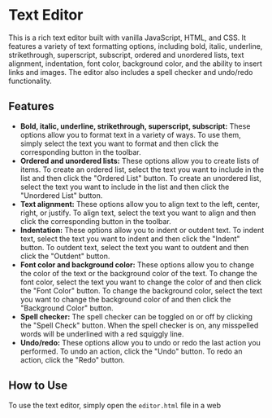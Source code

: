 # Text Editor

This is a rich text editor built with vanilla JavaScript, HTML, and CSS. It features a variety of text formatting options, including bold, italic, underline, strikethrough, superscript, subscript, ordered and unordered lists, text alignment, indentation, font color, background color, and the ability to insert links and images. The editor also includes a spell checker and undo/redo functionality.

## Features

* **Bold, italic, underline, strikethrough, superscript, subscript:** These options allow you to format text in a variety of ways. To use them, simply select the text you want to format and then click the corresponding button in the toolbar.
* **Ordered and unordered lists:** These options allow you to create lists of items. To create an ordered list, select the text you want to include in the list and then click the "Ordered List" button. To create an unordered list, select the text you want to include in the list and then click the "Unordered List" button.
* **Text alignment:** These options allow you to align text to the left, center, right, or justify. To align text, select the text you want to align and then click the corresponding button in the toolbar.
* **Indentation:** These options allow you to indent or outdent text. To indent text, select the text you want to indent and then click the "Indent" button. To outdent text, select the text you want to outdent and then click the "Outdent" button.
* **Font color and background color:** These options allow you to change the color of the text or the background color of the text. To change the font color, select the text you want to change the color of and then click the "Font Color" button. To change the background color, select the text you want to change the background color of and then click the "Background Color" button.
* **Spell checker:** The spell checker can be toggled on or off by clicking the "Spell Check" button. When the spell checker is on, any misspelled words will be underlined with a red squiggly line.
* **Undo/redo:** These options allow you to undo or redo the last action you performed. To undo an action, click the "Undo" button. To redo an action, click the "Redo" button.

## How to Use

To use the text editor, simply open the `editor.html` file in a web